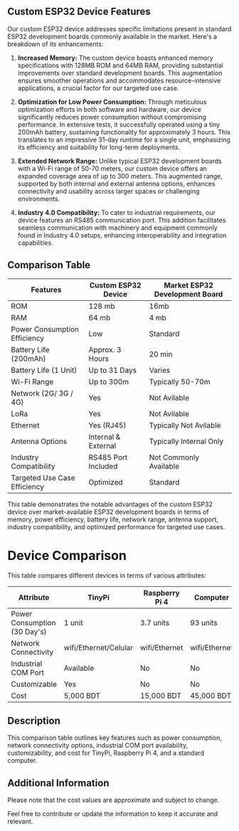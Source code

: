 ## Custom ESP32 Device Features

Our custom ESP32 device addresses specific limitations present in standard ESP32 development boards commonly available in the market. Here's a breakdown of its enhancements:

1. **Increased Memory:** The custom device boasts enhanced memory specifications with 128MB ROM and 64MB RAM, providing substantial improvements over standard development boards. This augmentation ensures smoother operations and accommodates resource-intensive applications, a crucial factor for our targeted use case.

2. **Optimization for Low Power Consumption:** Through meticulous optimization efforts in both software and hardware, our device significantly reduces power consumption without compromising performance. In extensive tests, it successfully operated using a tiny 200mAh battery, sustaining functionality for approximately 3 hours. This translates to an impressive 31-day runtime for a single unit, emphasizing its efficiency and suitability for long-term deployments.

3. **Extended Network Range:** Unlike typical ESP32 development boards with a Wi-Fi range of 50-70 meters, our custom device offers an expanded coverage area of up to 300 meters. This augmented range, supported by both internal and external antenna options, enhances connectivity and usability across larger spaces or challenging environments.

4. **Industry 4.0 Compatibility:** To cater to industrial requirements, our device features an RS485 communication port. This addition facilitates seamless communication with machinery and equipment commonly found in Industry 4.0 setups, enhancing interoperability and integration capabilities.

## Comparison Table

| Features                      | Custom ESP32 Device | Market ESP32 Development Board |
|-------------------------------|---------------------|--------------------------------|
| ROM                           | 128 mb               | 16mb                          |
| RAM                           | 64 mb                | 4 mb                          |
| Power Consumption Efficiency  | Low                 | Standard                       |
| Battery Life (200mAh)         | Approx. 3 Hours     | 20 min                         |
| Battery Life (1 Unit)         | Up to 31 Days       | Varies                         |
| Wi-Fi Range                   | Up to 300m          | Typically 50-70m               |
| Network (2G/ 3G / 4G)         | Yes                 | Not Avilable                   |
| LoRa                          | Yes                 | Not Avilable                   |
| Ethernet                      | Yes (RJ45)          | Typically Not Avilable         |
| Antenna Options               | Internal & External | Typically Internal Only        |
| Industry Compatibility        | RS485 Port Included | Not Commonly Available         |
| Targeted Use Case Efficiency  | Optimized           | Standard                       |

This table demonstrates the notable advantages of the custom ESP32 device over market-available ESP32 development boards in terms of memory, power efficiency, battery life, network range, antenna support, industry compatibility, and optimized performance for targeted use cases.



# Device Comparison

This table compares different devices in terms of various attributes:

| Attribute              | TinyPi                   | Raspberry Pi 4          | Computer              |
|------------------------|--------------------------|-------------------------|-----------------------|
| Power Consumption (30 Day's)      | 1 unit                   | 3.7 units               | 93 units              |
| Network Connectivity   | wifi/Ethernet/Celular    | wifi/Ethernet           | wifi/Ethernet         |
| Industrial COM Port    | Available                | No                      | No                    |
| Customizable           | Yes                      | No                      | No                    |
| Cost                   | 5,000 BDT                  | 15,000   BDT              | 45,000      BDT         |

## Description

This comparison table outlines key features such as power consumption, network connectivity options, industrial COM port availability, customizability, and cost for TinyPi, Raspberry Pi 4, and a standard computer.

## Additional Information

Please note that the cost values are approximate and subject to change.

Feel free to contribute or update the information to keep it accurate and relevant.






